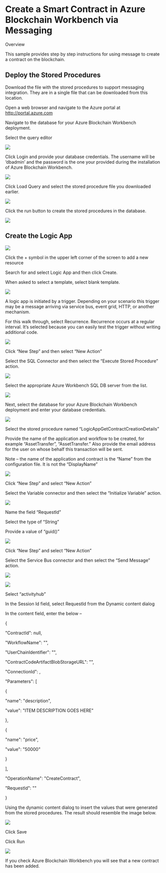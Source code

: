 Create a Smart Contract in Azure Blockchain Workbench via Messaging 
====================================================================

Overview

This sample provides step by step instructions for using message to create a
contract on the blockchain.

Deploy the Stored Procedures
----------------------------

Download the file with the stored procedures to support messaging integration.
They are in a single file that can be downloaded from this location.

Open a web browser and navigate to the Azure portal at
<http://portal.azure.com>

Navigate to the database for your Azure Blockchain Workbench deployment.

Select the query editor

![](media/0bea9bd62adadaef87c5e913eb72edb4.png)

Click Login and provide your database credentials. The username will be
‘dbadmin’ and the password is the one your provided during the installation of
Azure Blockchain Workbench.

![](media/7ad55e3793ecb76b2e3a55b5306feacc.png)

Click Load Query and select the stored procedure file you downloaded earlier.

![](media/09ada66b5aca0afc98253d42ba3791aa.png)

Click the run button to create the stored procedures in the database.

![](media/fe516699cba1eded2a122f4d45563d98.png)

Create the Logic App
--------------------

![](media/82ed233953daa1bf6971180cfd1c3379.png)

Click the + symbol in the upper left corner of the screen to add a new resource

Search for and select Logic App and then click Create.

When asked to select a template, select blank template.

![](media/7f9bfaaebcf5a38fa305e958b5bbb538.png)

A logic app is initiated by a trigger. Depending on your scenario this trigger
may be a message arriving via service bus, event grid, HTTP, or another
mechanism.

For this walk through, select Recurrence. Recurrence occurs at a regular
interval. It’s selected because you can easily test the trigger without writing
additional code.

![](media/e9eb985cbf4ef55ff95c1675f184cf15.png)

Click “New Step” and then select “New Action”

Select the SQL Connector and then select the “Execute Stored Procedure” action.

![](media/86d9cff5ef3e8f9a6b135777522e4dcb.png)

Select the appropriate Azure Workbench SQL DB server from the list.

![](media/964e7c061e4bfe77f60646f35ed52760.png)

Next, select the database for your Azure Blockchain Workbench deployment and
enter your database credentials.

![](media/f2d6160b0808057be9009f2dcb095d9f.png)

Select the stored procedure named “LogicAppGetContractCreationDetails”

Provide the name of the application and workflow to be created, for example
“AssetTransfer”, “AssetTransfer.” Also provide the email address for the user on
whose behalf this transaction will be sent.

Note – the name of the application and contract is the “Name” from the
configuration file. It is not the “DisplayName”

![](media/ef7bc4d025f9bfa747b75123cac778f1.png)

Click “New Step” and select “New Action”

Select the Variable connector and then select the “Initialize Variable” action.

![](media/8de7e521679a4e6e0d3009c657a97066.png)

Name the field “RequestId”

Select the type of “String”

Provide a value of “guid()”

![](media/4ca67ffb0e784381e78cbb8bda26cdc2.png)

Click “New Step” and select “New Action”

Select the Service Bus connector and then select the “Send Message” action.

![](media/420924cad452e61c78855ac8edc48102.png)

![](media/f4679f0e5391e5792fd4f790645c0f82.png)

Select “activityhub”

In the Session Id field, select RequestId from the Dynamic content dialog

In the content field, enter the below –

{

"ContractId": null,

"WorkflowName": "",

"UserChainIdentifier": "",

"ContractCodeArtifactBlobStorageURL": "",

"ConnectionId": ,

"Parameters": [

{

"name": "description",

"value": "ITEM DESCRIPTION GOES HERE"

},

{

"name": "price",

"value": "50000"

}

],

"OperationName": "CreateContract",

"RequestId": ""

}

Using the dynamic content dialog to insert the values that were generated from
the stored procedures. The result should resemble the image below.

![](media/82d5931b3dbd9bb564985e900cabcf38.png)

Click Save

Click Run

![](media/70e528c75e320b794260fa6044709795.png)

If you check Azure Blockchain Workbench you will see that a new contract has
been added.
